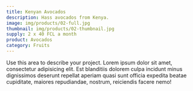 ```yaml
---
title: Kenyan Avocados
description: Hass avocados from Kenya.
image: img/products/02-full.jpg
thumbnail: img/products/02-thumbnail.jpg
supply: 2 x 40 FCL a month
product: Avocados 
category: Fruits
---
```

Use this area to describe your project. Lorem ipsum dolor sit amet, consectetur adipisicing elit. Est blanditiis dolorem culpa incidunt minus dignissimos deserunt repellat aperiam quasi sunt officia expedita beatae cupiditate, maiores repudiandae, nostrum, reiciendis facere nemo!
